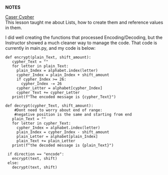 **NOTES**

<u>Caser Cypher</u>
\
This lesson taught me about Lists, how to create them and reference 
values in them. 

I did well creating the functions that processed Encoding/Decoding,
but the Instructor showed a much cleaner way to manage the code. 
That code is currently in main.py, and my code is below:

    def encrypt(plain_Text, shift_amount):
       cypher_Text = ""
       for letter in plain_Text:
         plain_Index = alphabet.index(letter)
         cypher_Index = plain_Index + shift_amount
         if cypher_Index >= 26:
           cypher_Index -= 26
         cypher_Letter = alphabet[cypher_Index]
         cypher_Text += cypher_Letter
       print(f"The encoded message is {cypher_Text}")
    
    def decrypt(cypher_Text, shift_amount):
        #Dont need to worry about end of range: 
        #negative position is the same and starting from end
       plain_Text = ""
       for letter in cypher_Text:
         cypher_Index = alphabet.index(letter)     
         plain_Index = cypher_Index - shift_amount
         plain_Letter = alphabet[plain_Index]
         plain_Text += plain_Letter
       print(f"the decoded message is {plain_Text}")
    
     if direction == "encode":
       encrypt(text, shift)
     else:
       decrypt(text, shift)